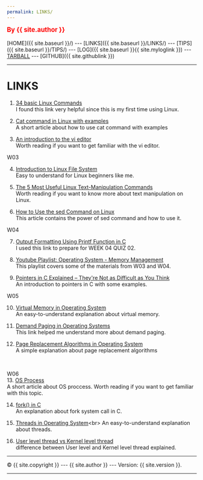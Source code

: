 ```yaml
---
permalink: LINKS/
---
```

<span style="color:red; font-weight:bold; font-size:larger;">By {{ site.author }}</span>
<br><br>
[HOME]({{ site.baseurl }}/) ---
[LINKS]({{ site.baseurl }}/LINKS/) ---
[TIPS]({{ site.baseurl }}/TIPS/) ---
[LOG]({{ site.baseurl }}{{ site.myloglink }}) ---
[TARBALL](SandBox/cbkadal.tar.xz) ---
[GITHUB]({{ site.githublink }})
<br>
<hr>

# LINKS
1. [34 basic Linux Commands](https://www.hostinger.com/tutorials/linux-commands)<br>
I found this link very helpful since this is my first time using Linux.

2. [Cat command in Linux with examples](https://www.geeksforgeeks.org/cat-command-in-linux-with-examples/)<br>
A short article about how to use cat command with examples

3. [An introduction to the vi editor](https://www.redhat.com/sysadmin/introduction-vi-editor)<br>
Worth reading if you want to get familiar with the vi editor.

W03<br>

4. [Introduction to Linux File System](https://www.partitionwizard.com/partitionmagic/linux-file-system.html)<br>
Easy to understand for Linux beginners like me.

5. [The 5 Most Useful Linux Text-Manipulation Commands](https://www.makeuseof.com/best-linux-text-manipulation-commands/)<br>
Worth reading if you want to know more about text manipulation on Linux.

6. [How to Use the sed Command on Linux](https://www.howtogeek.com/666395/how-to-use-the-sed-command-on-linux/)<br>
This article contains the power of sed command and how to use it.

W04<br>

7. [Output Formatting Using Printf Function in C](https://www.knowprogram.com/c-programming/printf-in-c/#:~:text=Output%20Formatting%20Using%20Printf%20Function%20in%20C%201,with%20a%20String%20using%20printf%20in%20C%20)<br>
I used this link to prepare for WEEK 04 QUIZ 02.

8. [Youtube Playlist: Operating System - Memory Management](https://www.youtube.com/playlist?list=PLskQvPDUk0sJnmLgi4qBRyshlmHydbsAJ)<br>
This playlist covers some of the materials from W03 and W04.

9. [Pointers in C Explained – They're Not as Difficult as You Think](https://www.freecodecamp.org/news/pointers-in-c-are-not-as-difficult-as-you-think/)<br>
An introduction to pointers in C with some examples.

W05<br>

10. [Virtual Memory in Operating System](https://www.geeksforgeeks.org/virtual-memory-in-operating-system/)<br>
An easy-to-understand explanation about virtual memory.

11. [Demand Paging in Operating Systems](https://www.tutorialandexample.com/what-is-demand-paging)<br>
This link helped me understand more about demand paging.

12. [Page Replacement Algorithms in Operating System](https://www.geeksforgeeks.org/page-replacement-algorithms-in-operating-systems/)<br>
A simple explanation about page replacement algorithms
<br>

W06 <br>
13. [OS Process](https://www.tutorialspoint.com/operating_system/os_processes.htm)<br>
A short article about OS proccess. Worth reading if you want to get familiar with this topic.

14. [fork() in C](https://www.geeksforgeeks.org/fork-system-call/)<br>
An explanation about fork system call in C.

15. [Threads in Operating System](https://www.javatpoint.com/threads-in-operating-system#:~:text=A%20thread%20is%20a%20single,one%20thread%20inside%20a%20process.)<br>
An easy-to-understand explanation about threads.

16. [User level thread vs Kernel level thread](https://alldifferences.net/difference-between-user-level-and-kernel-level-thread/)<br>
difference between User level and Kernel level thread explained.

<hr>
&copy; {{ site.copyright }} --- {{ site.author }} --- Version: {{ site.version }}.
<hr>
<br>
